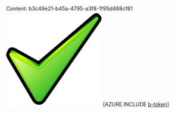 Content: b3c49e21-b45a-4795-a3f8-1f95d468cf81![image](05752709-bffb-4c3e-a916-7568bc876f3a.png)
[AZURE.INCLUDE [b-token](4f83eb15-267a-4bb5-82f7-878716cdb95f.md)]
